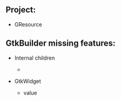 ## Project:
 
 - GResource


## GtkBuilder missing features:

 - Internal children
   - <child internal-child="name">
 
 - GtkWidget
   - <action-widgets>
       <action-widget response="">value</action-widget>
     </action-widgets>

